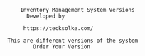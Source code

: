 					       Inventory Management System Versions  
							 Developed by 
							 
						    https://tecksolke.com/

					   This are different versions of the system
						       Order Your Version

